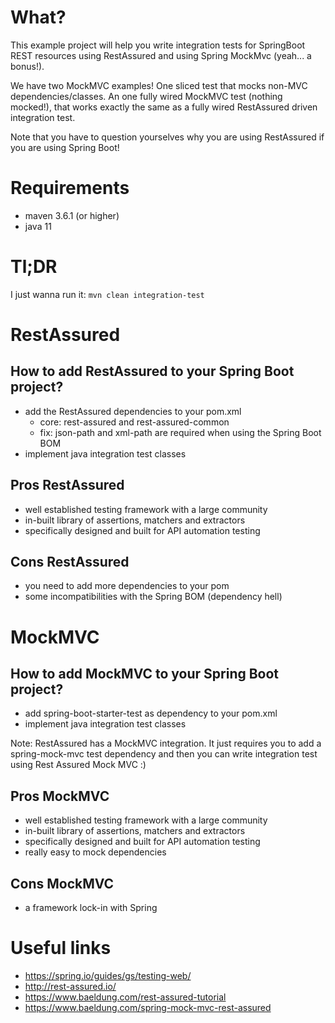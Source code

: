 # What?

This example project will help you write integration tests for SpringBoot REST resources using RestAssured
and using Spring MockMvc (yeah... a bonus!).

We have two MockMVC examples! One sliced test that mocks non-MVC dependencies/classes. An one fully wired
MockMVC test (nothing mocked!), that works exactly the same as a fully wired RestAssured driven integration 
test.

Note that you have to question yourselves why you are using RestAssured if you are using Spring Boot!

# Requirements

* maven 3.6.1 (or higher)
* java 11

# Tl;DR

I just wanna run it: `mvn clean integration-test`

# RestAssured

## How to add RestAssured to your Spring Boot project?

* add the RestAssured dependencies to your pom.xml
  * core: rest-assured and rest-assured-common
  * fix: json-path and xml-path are required when using the Spring Boot BOM 
* implement java integration test classes 

## Pros RestAssured

* well established testing framework with a large community
* in-built library of assertions, matchers and extractors
* specifically designed and built for API automation testing

## Cons RestAssured

* you need to add more dependencies to your pom
* some incompatibilities with the Spring BOM (dependency hell)
      
# MockMVC   
      
## How to add MockMVC to your Spring Boot project?

* add spring-boot-starter-test as dependency to your pom.xml
* implement java integration test classes

Note: RestAssured has a MockMVC integration. It just requires you to add a spring-mock-mvc test dependency
and then you can write integration test using Rest Assured Mock MVC :)
      
## Pros MockMVC

* well established testing framework with a large community
* in-built library of assertions, matchers and extractors
* specifically designed and built for API automation testing
* really easy to mock dependencies

## Cons MockMVC

* a framework lock-in with Spring
         
      
# Useful links        
        
* https://spring.io/guides/gs/testing-web/
* http://rest-assured.io/
* https://www.baeldung.com/rest-assured-tutorial
* https://www.baeldung.com/spring-mock-mvc-rest-assured
